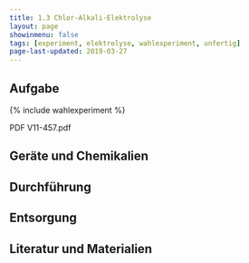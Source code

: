 ```yaml
---
title: 1.3 Chlor-Alkali-Elektrolyse
layout: page
showinmenu: false
tags: [experiment, elektrolyse, wahlexperiment, unfertig]
page-last-updated: 2019-03-27
---
```


## Aufgabe

{% include wahlexperiment %}

PDF V11-457.pdf

## Geräte und Chemikalien

## Durchführung

## Entsorgung

## Literatur und Materialien
